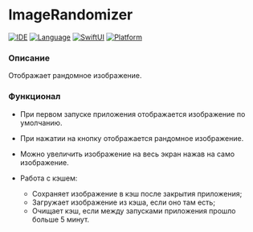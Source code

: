 # ImageRandomizer

[![IDE](https://img.shields.io/badge/Xcode-15.2-blue.svg)](https://developer.apple.com/xcode/)
[![Language](https://img.shields.io/badge/swift-5.9-orange.svg)](https://swift.org)
[![SwiftUI](https://img.shields.io/badge/SwiftUI-orange.svg)](https://swift.org)
[![Platform](https://img.shields.io/badge/platform-iOS%2515.2-green.svg)](https://developer.apple.com/ios/)

### Описание
Отображает рандомное изображение.

### Функционал
- При первом запуске приложения отображается изображение по умолчанию.
- При нажатии на кнопку отображается рандомное изображение.
- Можно увеличить изображение на весь экран нажав на само изображение.

- Работа с кэшем:
    - Сохраняет изображение в кэш после закрытия приложения;
    - Загружает изображение из кэша, если оно там есть;
    - Очищает кэш, если между запусками приложения прошло больше 5 минут.
